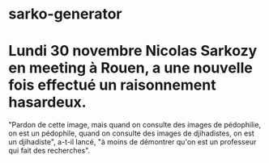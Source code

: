 # sarko-generator
<h1>Lundi 30 novembre Nicolas Sarkozy en meeting à Rouen, a une nouvelle fois effectué un raisonnement hasardeux.</h1>
<p>
"Pardon de cette image, mais quand on consulte des images de pédophilie, on est un pédophile, quand on consulte des images de djihadistes, on est un djihadiste", a-t-il lancé, "à moins de démontrer qu'on est un professeur qui fait des recherches".
</p>